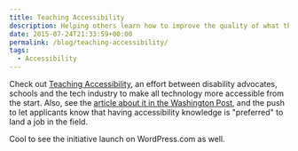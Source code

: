 ```yaml
---
title: Teaching Accessibility
description: Helping others learn how to improve the quality of what they create on the web.
date: 2015-07-24T21:33:59+00:00
permalink: /blog/teaching-accessibility/
tags:
  - Accessibility
---
```


Check out [Teaching Accessibility](http://teachingaccessibility.com/), an effort between disability advocates, schools and the tech industry to make all technology more accessible from the start. Also, see the [article about it in the Washington Post](https://www.washingtonpost.com/blogs/the-switch/wp/2015/07/23/this-small-change-could-make-a-big-difference-for-accessible-technology/), and the push to let applicants know that having accessibility knowledge is "preferred" to land a job in the field.

Cool to see the initiative launch on WordPress.com as well.
